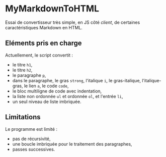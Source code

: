 # MyMarkdownToHTML

Essai de convertisseur très simple, en JS côté *client*, de certaines caractéristiques Markdown en HTML. 

## Eléments pris en charge

Actuellement, le script convertit :
- le titre `h1`, 
- le titre `h2`,
- le paragraphe `p`,
- dans le paragraphe, le gras `strong`, l'italique `i`, le gras-italique, l'italique-gras, le lien `a`, le code `code`,
- le bloc multiligne de code avec indentation,
- la liste non ordonnée `ul` et ordonnée `ol`, et l'entrée `li`,
- un seul niveau de liste imbriquée.

## Limitations

Le programme est limité :
- pas de récursivité,
- une boucle imbriquée pour le traitement des paragraphes,
- passes successives.
